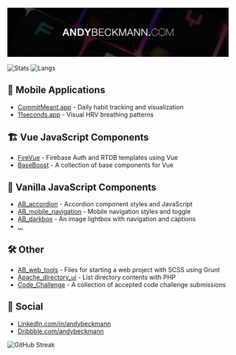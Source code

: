![Header](/andybeckmann-github-header.jpg?raw=true)

![Stats](https://github-readme-stats.vercel.app/api?username=andybeckmann&hide_border=true&hide=contribs)
![Langs](https://github-readme-stats.vercel.app/api/top-langs/?username=andybeckmann&layout=compact&hide_border=true)

## 📱 Mobile Applications

- [CommitMeant.app](https://github.com/andybeckmann/CommitMeant.app) - Daily habit tracking and visualization
- [11seconds.app](https://github.com/andybeckmann/11seconds.app) - Visual HRV breathing patterns

## 🏗 Vue JavaScript Components

- [FireVue](https://github.com/andybeckmann/FireVue) - Firebase Auth and RTDB templates using Vue
- [BaseBoost](https://github.com/andybeckmann/BaseBoost) - A collection of base components for Vue

## 🍦 Vanilla JavaScript Components

- [AB_accordion](https://github.com/andybeckmann/AB_accordion) - Accordion component styles and JavaScript
- [AB_mobile_navigation](https://github.com/andybeckmann/AB_mobile_navigation) - Mobile navigation styles and toggle
- [AB_darkbox](https://github.com/andybeckmann/AB_darkbox) - An image lightbox with navigation and captions
- [...](https://github.com/andybeckmann?tab=repositories)

## 🛠 Other

- [AB_web_tools](https://github.com/AB_web_tools) - Files for starting a web project with SCSS using Grunt
- [Apache_directory_ui](https://github.com/andybeckmann/Apache_directory_ui) - List directory contents with PHP
- [Code_Challenge](https://github.com/andybeckmann/Code_Challenge) - A collection of accepted code challenge submissions

## 👋 Social

- [LinkedIn.com/in/andybeckmann](https://www.linkedin.com/in/andybeckmann)
- [Dribbble.com/andybeckmann](https://dribbble.com/andybeckmann)

![GitHub Streak](http://github-readme-streak-stats.herokuapp.com?user=andybeckmann)
